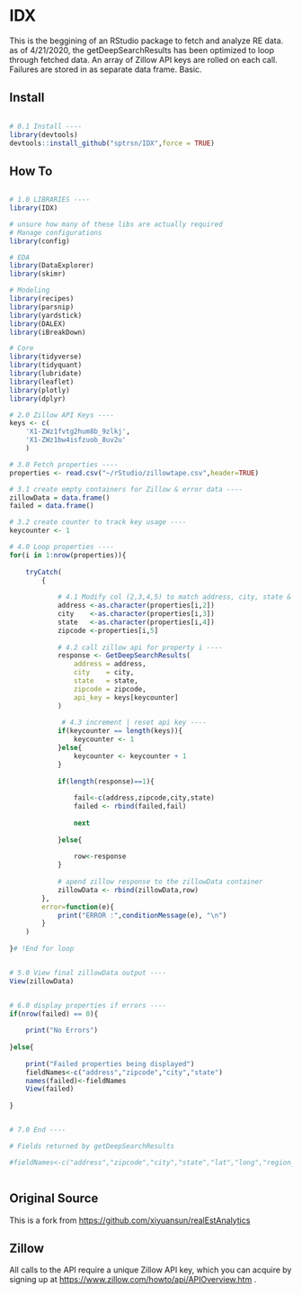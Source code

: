 
<!-- README.md is generated from README.Rmd. Please edit that file -->
IDX
================

This is the beggining of an RStudio package to fetch and analyze RE data. 
as of 4/21/2020, the getDeepSearchResults has been optimized to loop through fetched data.
An array of Zillow API keys are rolled on each call. 
Failures are stored in as separate data frame. Basic.

Install
------------

``` r

# 0.1 Install ----
library(devtools)
devtools::install_github("sptrsn/IDX",force = TRUE)
```

How To
----------

```r

# 1.0 LIBRARIES ----
library(IDX)

# unsure how many of these libs are actually required
# Manage configurations
library(config)

# EDA
library(DataExplorer)
library(skimr)

# Modeling
library(recipes)
library(parsnip)
library(yardstick)
library(DALEX)
library(iBreakDown)

# Core
library(tidyverse)
library(tidyquant)
library(lubridate)
library(leaflet)
library(plotly)
library(dplyr)

# 2.0 Zillow API Keys ----
keys <- c(
    'X1-ZWz1fvtg2hum8b_9zlkj',
    'X1-ZWz1bw4isfzuob_8uv2u'
    )

# 3.0 Fetch properties ---- 
properties <- read.csv("~/rStudio/zillowtape.csv",header=TRUE)

# 3.1 create empty containers for Zillow & error data ----
zillowData = data.frame()
failed = data.frame()

# 3.2 create counter to track key usage ----
keycounter <- 1

# 4.0 Loop properties ----
for(i in 1:nrow(properties)){
 
    tryCatch(
        {
                
            # 4.1 Modify col (2,3,4,5) to match address, city, state & zip in your data ----
            address <-as.character(properties[i,2])
            city    <-as.character(properties[i,3])
            state   <-as.character(properties[i,4])
            zipcode <-properties[i,5]
            
            # 4.2 call zillow api for property i ----
            response <- GetDeepSearchResults(
                address = address, 
                city    = city,
                state   = state,
                zipcode = zipcode,
                api_key = keys[keycounter]
            ) 
           
             # 4.3 increment | reset api key ----
            if(keycounter == length(keys)){ 
                keycounter <- 1
            }else{
                keycounter <- keycounter + 1
            }
            
            if(length(response)==1){
                
                fail<-c(address,zipcode,city,state)
                failed <- rbind(failed,fail)
                
                next
                
            }else{
                
                row<-response
            }
            
            # apend zillow response to the zillowData container
            zillowData <- rbind(zillowData,row)
        },
        error=function(e){
            print("ERROR :",conditionMessage(e), "\n")
        }
    )
    
}# !End for loop


# 5.0 View final zillowData output ----
View(zillowData)


# 6.0 display properties if errors ----
if(nrow(failed) == 0){
    
    print("No Errors")
    
}else{
    
    print("Failed properties being displayed")
    fieldNames<-c("address","zipcode","city","state")
    names(failed)<-fieldNames
    View(failed)
    
}


# 7.0 End ----

# Fields returned by getDeepSearchResults

#fieldNames<-c("address","zipcode","city","state","lat","long","region_name","region_id","type","zestimate","zest_lastupdated","zest_monthlychange","zest_percentile","zestimate_low","zestimate_high","rentzestimate","rent_lastupdated","rent_monthlychange","rentzestimate_low","rentzestimate_high","zpid","bathrooms","bedrooms","finishedSqFt","lastSoldDate","lastSoldPrice","lotSizeSqFt","taxAssessment","taxAssessmentYear","totalRooms","yearBuilt")



```
Original Source
------
This is a fork from https://github.com/xiyuansun/realEstAnalytics


Zillow
-------

All calls to the API require a unique Zillow API key, which you can acquire by signing up at <https://www.zillow.com/howto/api/APIOverview.htm> .


